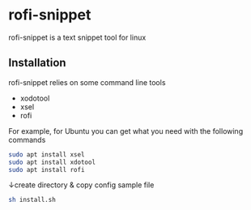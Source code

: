 # rofi-snippet

rofi-snippet is a text snippet tool for linux

## Installation

rofi-snippet relies on some command line tools
- xodotool
- xsel
- rofi

For example, for Ubuntu you can get what you need with the following commands

```bash
sudo apt install xsel
sudo apt install xdotool
sudo apt install rofi
```

↓create directory & copy config sample file

```bash
sh install.sh
```


